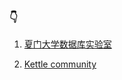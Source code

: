 ### :point_down:

1.  [夏门大学数据库实验室](http://dblab.xmu.edu.cn/ "厦门大学数据库实验室")

1.  [Kettle community](http://www.kettle.be/ "Kettle community")

